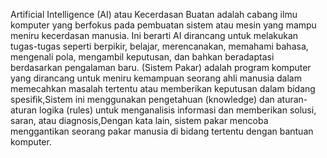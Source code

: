 Artificial Intelligence (AI) atau Kecerdasan Buatan adalah cabang ilmu komputer yang berfokus pada pembuatan sistem atau mesin yang mampu meniru kecerdasan manusia. Ini berarti AI dirancang untuk melakukan tugas-tugas seperti berpikir, belajar, merencanakan, memahami bahasa, mengenali pola, mengambil keputusan, dan bahkan beradaptasi berdasarkan pengalaman baru.
(Sistem Pakar) adalah program komputer yang dirancang untuk meniru kemampuan seorang ahli manusia dalam memecahkan masalah tertentu atau memberikan keputusan dalam bidang spesifik,Sistem ini menggunakan pengetahuan (knowledge) dan aturan-aturan logika (rules) untuk menganalisis informasi dan memberikan solusi, saran, atau diagnosis,Dengan kata lain, sistem pakar mencoba menggantikan seorang pakar manusia di bidang tertentu dengan bantuan komputer.
